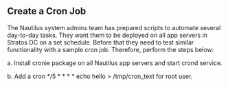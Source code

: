 ## Create a Cron Job

The Nautilus system admins team has prepared scripts to automate several day-to-day tasks. They want them to be deployed on all app servers in Stratos DC on a set schedule. Before that they need to test similar functionality with a sample cron job. Therefore, perform the steps below:



a. Install cronie package on all Nautilus app servers and start crond service.

b. Add a cron */5 * * * * echo hello > /tmp/cron_text for root user.